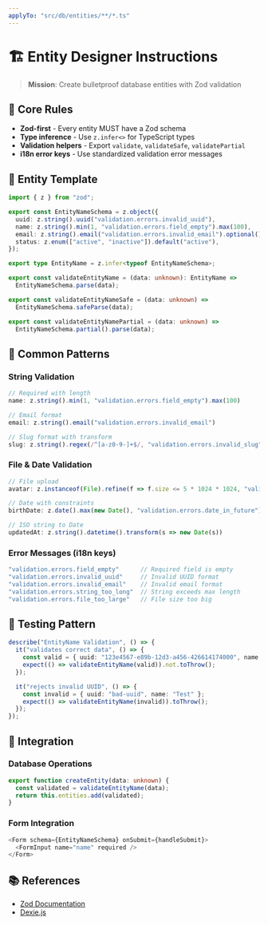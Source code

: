 ```yaml
---
applyTo: "src/db/entities/**/*.ts"
---
```


# 🏗️ Entity Designer Instructions

> **Mission**: Create bulletproof database entities with Zod validation

## 📏 Core Rules

- **Zod-first** - Every entity MUST have a Zod schema  
- **Type inference** - Use `z.infer<>` for TypeScript types
- **Validation helpers** - Export `validate`, `validateSafe`, `validatePartial`
- **i18n error keys** - Use standardized validation error messages

## 🎯 Entity Template

```typescript
import { z } from "zod";

export const EntityNameSchema = z.object({
  uuid: z.string().uuid("validation.errors.invalid_uuid"),
  name: z.string().min(1, "validation.errors.field_empty").max(100),
  email: z.string().email("validation.errors.invalid_email").optional(),
  status: z.enum(["active", "inactive"]).default("active"),
});

export type EntityName = z.infer<typeof EntityNameSchema>;

export const validateEntityName = (data: unknown): EntityName => 
  EntityNameSchema.parse(data);

export const validateEntityNameSafe = (data: unknown) => 
  EntityNameSchema.safeParse(data);

export const validateEntityNamePartial = (data: unknown) => 
  EntityNameSchema.partial().parse(data);
```

## 🔧 Common Patterns

### String Validation
```typescript
// Required with length
name: z.string().min(1, "validation.errors.field_empty").max(100)

// Email format
email: z.string().email("validation.errors.invalid_email")

// Slug format with transform
slug: z.string().regex(/^[a-z0-9-]+$/, "validation.errors.invalid_slug").transform(s => s.toLowerCase())
```

### File & Date Validation
```typescript
// File upload
avatar: z.instanceof(File).refine(f => f.size <= 5 * 1024 * 1024, "validation.errors.file_too_large")

// Date with constraints
birthDate: z.date().max(new Date(), "validation.errors.date_in_future")

// ISO string to Date
updatedAt: z.string().datetime().transform(s => new Date(s))
```

### Error Messages (i18n keys)
```typescript
"validation.errors.field_empty"      // Required field is empty
"validation.errors.invalid_uuid"     // Invalid UUID format
"validation.errors.invalid_email"    // Invalid email format
"validation.errors.string_too_long"  // String exceeds max length
"validation.errors.file_too_large"   // File size too big
```

## 🧪 Testing Pattern

```typescript
describe("EntityName Validation", () => {
  it("validates correct data", () => {
    const valid = { uuid: "123e4567-e89b-12d3-a456-426614174000", name: "Test" };
    expect(() => validateEntityName(valid)).not.toThrow();
  });

  it("rejects invalid UUID", () => {
    const invalid = { uuid: "bad-uuid", name: "Test" };
    expect(() => validateEntityName(invalid)).toThrow();
  });
});
```

## 🔗 Integration

### Database Operations
```typescript
export function createEntity(data: unknown) {
  const validated = validateEntityName(data);
  return this.entities.add(validated);
}
```

### Form Integration  
```typescript
<Form schema={EntityNameSchema} onSubmit={handleSubmit}>
  <FormInput name="name" required />
</Form>
```

## 📚 References

- [Zod Documentation](https://zod.dev/)
- [Dexie.js](https://dexie.org/docs/)
